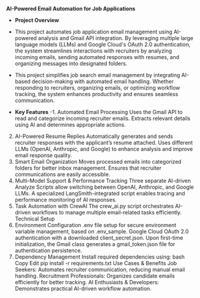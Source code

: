 **AI-Powered Email Automation for Job Applications**
- **Project Overview**
- This project automates job application email management using AI-powered analysis and Gmail API integration. By leveraging multiple large language models (LLMs) and Google Cloud's OAuth 2.0 authentication, the system streamlines interactions with recruiters by analyzing incoming emails, sending automated responses with resumes, and organizing messages into designated folders.
- This project simplifies job search email management by integrating AI-based decision-making with automated email handling. Whether responding to recruiters, organizing emails, or optimizing workflow tracking, the system enhances productivity and ensures seamless communication.

- **Key Features**
-1. Automated Email Processing
Uses the Gmail API to read and categorize incoming recruiter emails.
Extracts relevant details using AI and determines appropriate actions.
2. AI-Powered Resume Replies
Automatically generates and sends recruiter responses with the applicant’s resume attached.
Uses different LLMs (OpenAI, Anthropic, and Google) to enhance analysis and improve email response quality.
3. Smart Email Organization
Moves processed emails into categorized folders for better inbox management.
Ensures that recruiter communications are easily accessible.
4. Multi-Model Support & Performance Tracking
Three separate AI-driven Analyze Scripts allow switching between OpenAI, Anthropic, and Google LLMs.
A specialized LangSmith-integrated script enables tracing and performance monitoring of AI responses.
5. Task Automation with CrewAI
The crew_ai.py script orchestrates AI-driven workflows to manage multiple email-related tasks efficiently.
Technical Setup
1. Environment Configuration
.env file setup for secure environment variable management, based on .env_sample.
Google Cloud OAuth 2.0 authentication with a downloaded client_secret.json.
Upon first-time initialization, the Gmail class generates a gmail_token.json file for authentication persistence.
2. Dependency Management
Install required dependencies using:
bash
Copy
Edit
pip install -r requirements.txt
Use Cases & Benefits
Job Seekers: Automates recruiter communication, reducing manual email handling.
Recruitment Professionals: Organizes candidate emails efficiently for better tracking.
AI Enthusiasts & Developers: Demonstrates practical AI-driven workflow automation.

